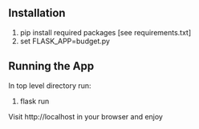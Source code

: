 ## Installation

1. pip install required packages [see requirements.txt]
2. set FLASK_APP=budget.py

## Running the App

In top level directory run:
1. flask run

Visit http://localhost in your browser and enjoy